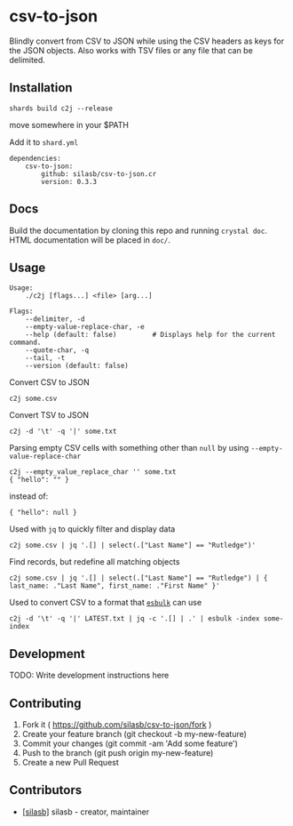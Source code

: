 # csv-to-json

Blindly convert from CSV to JSON while using the CSV headers as keys for the JSON objects.
Also works with TSV files or any file that can be delimited.

## Installation

	shards build c2j --release

move somewhere in your $PATH

Add it to `shard.yml`

	dependencies:
		csv-to-json:
			github: silasb/csv-to-json.cr
			version: 0.3.3

## Docs

Build the documentation by cloning this repo and running `crystal doc`. HTML documentation will be placed in `doc/`.

## Usage

	Usage:
		./c2j [flags...] <file> [arg...]

	Flags:
	    --delimiter, -d
	    --empty-value-replace-char, -e
	    --help (default: false)         # Displays help for the current command.
	    --quote-char, -q
	    --tail, -t
	    --version (default: false)

Convert CSV to JSON

	c2j some.csv

Convert TSV to JSON

	c2j -d '\t' -q '|' some.txt

Parsing empty CSV cells with something other than `null` by using `--empty-value-replace-char`

	c2j --empty_value_replace_char '' some.txt
	{ "hello": "" }

instead of:

	{ "hello": null }

Used with `jq` to quickly filter and display data

	c2j some.csv | jq '.[] | select(.["Last Name"] == "Rutledge")'

Find records, but redefine all matching objects

	c2j some.csv | jq '.[] | select(.["Last Name"] == "Rutledge") | { last_name: ."Last Name", first_name: ."First Name" }'

Used to convert CSV to a format that [`esbulk`](https://github.com/miku/esbulk) can use

	c2j -d '\t' -q '|' LATEST.txt | jq -c '.[] | .' | esbulk -index some-index

## Development

TODO: Write development instructions here

## Contributing

1. Fork it ( https://github.com/silasb/csv-to-json/fork )
2. Create your feature branch (git checkout -b my-new-feature)
3. Commit your changes (git commit -am 'Add some feature')
4. Push to the branch (git push origin my-new-feature)
5. Create a new Pull Request

## Contributors

- [[silasb]](https://github.com/silasb) silasb - creator, maintainer
